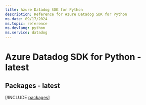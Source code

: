 ```yaml
---
title: Azure Datadog SDK for Python
description: Reference for Azure Datadog SDK for Python
ms.date: 09/17/2024
ms.topic: reference
ms.devlang: python
ms.service: datadog
---
```

# Azure Datadog SDK for Python - latest
## Packages - latest
[!INCLUDE [packages](datadog-index.md)]